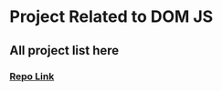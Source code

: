 # Project Related to DOM JS

## All project list here

### [Repo Link](https://github.com/Yes-Amrit/DOM-PROJECTS)

